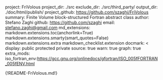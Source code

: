project: FriVolous
project_dir: ./src
exclude_dir: ./src/third_party/
output_dir: ./doc/html/publish/
project_github: https://github.com/szaghi/FriVolous
summary: Finite Volume block-structured Fortran abstract class
author: Stefano Zaghi
github: https://github.com/szaghi
email: stefano.zaghi@gmail.com
md_extensions: markdown.extensions.toc(anchorlink=True)
               markdown.extensions.smarty(smart_quotes=False)
               markdown.extensions.extra
               markdown_checklist.extension
docmark: <
display: public
         protected
         private
source: true
warn: true
graph: true
extra_mods: iso_fortran_env:https://gcc.gnu.org/onlinedocs/gfortran/ISO_005fFORTRAN_005fENV.html

{!README-FriVolous.md!}
